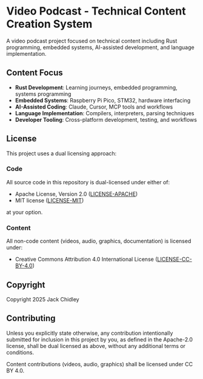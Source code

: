 # Video Podcast - Technical Content Creation System

A video podcast project focused on technical content including Rust programming, embedded systems, AI-assisted development, and language implementation.

## Content Focus

- **Rust Development**: Learning journeys, embedded programming, systems programming
- **Embedded Systems**: Raspberry Pi Pico, STM32, hardware interfacing
- **AI-Assisted Coding**: Claude, Cursor, MCP tools and workflows
- **Language Implementation**: Compilers, interpreters, parsing techniques
- **Developer Tooling**: Cross-platform development, testing, and workflows

## License

This project uses a dual licensing approach:

### Code
All source code in this repository is dual-licensed under either of:

- Apache License, Version 2.0 ([LICENSE-APACHE](LICENSE-APACHE))
- MIT license ([LICENSE-MIT](LICENSE-MIT))

at your option.

### Content
All non-code content (videos, audio, graphics, documentation) is licensed under:

- Creative Commons Attribution 4.0 International License ([LICENSE-CC-BY-4.0](LICENSE-CC-BY-4.0))

## Copyright

Copyright 2025 Jack Chidley

## Contributing

Unless you explicitly state otherwise, any contribution intentionally submitted for inclusion in this project by you, as defined in the Apache-2.0 license, shall be dual licensed as above, without any additional terms or conditions.

Content contributions (videos, audio, graphics) shall be licensed under CC BY 4.0.